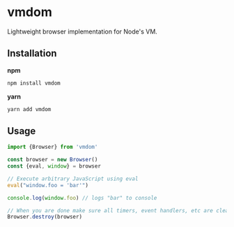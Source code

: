 # vmdom

Lightweight browser implementation for Node's VM.

## Installation

**npm**

```bash
npm install vmdom
```

**yarn**

```bash
yarn add vmdom
```


## Usage

```js
import {Browser} from 'vmdom'

const browser = new Browser()
const {eval, window} = browser

// Execute arbitrary JavaScript using eval
eval("window.foo = 'bar'")

console.log(window.foo) // logs "bar" to console

// When you are done make sure all timers, event handlers, etc are cleaned up
Browser.destroy(browser)
```
